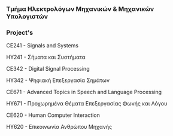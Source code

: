 ### Τμήμα Ηλεκτρολόγων Μηχανικών & Μηχανικών Υπολογιστών ###


### Project's ###

CE241 - Signals and Systems

ΗΥ241 - Σήματα και Συστήματα


CE342 - Digital Signal Processing

ΗΥ342 - Ψηφιακή Επεξεργασία Σημάτων


CE671 - Advanced Topics in Speech and Language Processing

ΗΥ671 - Προχωρημένα Θέματα Επεξεργασίας Φωνής και Λόγου


CE620 - Human Computer Interaction

ΗΥ620 - Επικοινωνία Ανθρώπου Μηχανής
